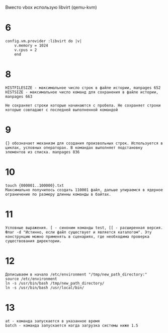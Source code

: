   Вместо vbox использую libvirt (qemu-kvm)

# 6
    config.vm.provider :libvirt do |v|
        v.memory = 1024
        v.cpus = 2
        end
# 8
    HISTFILESIZE - максимальное число строк в файле истории, manpages 652
    HISTSIZE - максимальное число команд для сохранения в файле истории, manpages 663
  
    Не сохраняет строки которые начинаются с пробела. Не сохраняет строки которые совпадают с последней выполненной командой

# 9
    {} обозначает механизм для создания произвольных строк. Используется в циклах, условных операторах. В командах выполняет подстановку элементов из списка. manpages 836

# 10
    touch {000001..100000}.txt
    Максимально получилось создать 110001 файл, дальше упираемся в ядерное ограничение по размеру длинны команды в байтах. 

# 11
    Условные выражения. [ - синоним команды test, [[ - расширенная версия. Флаг -d "Истинно, если файл существует и является каталогом". Эту конструкцию можно применять в сценариях, где необходима проверка существования директории.   

# 12
    Дописываем в начало /etc/environment "/tmp/new_path_directory:"
    source /etc/environment
    ln -s /usr/bin/bash /tmp/new_path_directory/
    ln -s /usr/bin/bash /usr/local/bin/

# 13
    at - команда запускается в указанное время
    batch - команда запускается когда загрузка системы ниже 1.5
